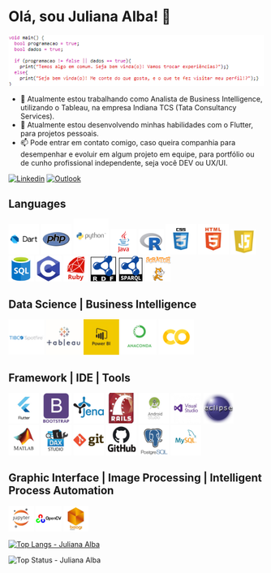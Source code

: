 
# Olá, sou Juliana Alba! 👋

<img src = 'https://github.com/JulianaAlba/JulianaAlba/blob/master/imagens/ifelse.PNG'/>

- 🔭 Atualmente estou trabalhando como Analista de Business Intelligence, utilizando o Tableau, na empresa Indiana TCS (Tata Consultancy Services).
- 🌱 Atualmente estou desenvolvendo minhas habilidades com o Flutter, para projetos pessoais.
- 📫  Pode entrar em contato comigo, caso queira companhia para desempenhar e evoluir em algum projeto em equipe, para portfólio ou de cunho profissional independente, seja você DEV ou UX/UI.


[![Linkedin](https://img.shields.io/badge/-LinkedIn-blue?style=flat-square&logo=Linkedin&logoColor=white&link=https://www.linkedin.com/in/julianaalba/)](https://www.linkedin.com/in/julianaalba/) [![Outlook](https://img.shields.io/badge/-jualba.adm%40hotmail.com-blue?style=flat-square&logo=Windows&logoColor=white&link=mailto:jualba.adm@hotmail.com)](mailto:jualba.adm@hotmail.com)

## Languages
<img src = 'https://github.com/JulianaAlba/JulianaAlba/blob/master/imagens/dart.png' width='60'/> <img src = 'https://github.com/JulianaAlba/JulianaAlba/blob/master/imagens/php.png' width='60'/> <img src = 'https://github.com/JulianaAlba/JulianaAlba/blob/master/imagens/python.png' width='70'/> <img src = 'https://github.com/JulianaAlba/JulianaAlba/blob/master/imagens/java.png' width='50'/> <img src = 'https://github.com/JulianaAlba/JulianaAlba/blob/master/imagens/r.jpg' width='50'/> <img src = 'https://github.com/JulianaAlba/JulianaAlba/blob/master/imagens/css.png' width='60'/> <img src = 'https://github.com/JulianaAlba/JulianaAlba/blob/master/imagens/html.jpg' width='60'/> <img src = 'https://github.com/JulianaAlba/JulianaAlba/blob/master/imagens/js.jpg' width='50'/> <img src = 'https://github.com/JulianaAlba/JulianaAlba/blob/master/imagens/sql.png' width='50'/> <img src = 'https://github.com/JulianaAlba/JulianaAlba/blob/master/imagens/c.jpg' width='50'/> <img src = 'https://github.com/JulianaAlba/JulianaAlba/blob/master/imagens/ruby.png' width='50'/> <img src = 'https://github.com/JulianaAlba/JulianaAlba/blob/master/imagens/rdf.png' width='50'/> <img src = 'https://github.com/JulianaAlba/JulianaAlba/blob/master/imagens/sparql.png' width='50'/> <img src = 'https://github.com/JulianaAlba/JulianaAlba/blob/master/imagens/scrath.png' width='50'/> 

## Data Science | Business Intelligence
<img src = 'https://github.com/JulianaAlba/JulianaAlba/blob/master/imagens/spotfire.png' width='70'/> <img src = 'https://github.com/JulianaAlba/JulianaAlba/blob/master/imagens/tableau.jpg' width='70'/> <img src = 'https://github.com/JulianaAlba/JulianaAlba/blob/master/imagens/powerbi.png' width='70'/> <img src = 'https://github.com/JulianaAlba/JulianaAlba/blob/master/imagens/anaconda.png' width='70'/> <img src = 'https://github.com/JulianaAlba/JulianaAlba/blob/master/imagens/colab.png' width='70'/> 

## Framework | IDE | Tools
<img src = 'https://github.com/JulianaAlba/JulianaAlba/blob/master/imagens/flutter.jpg' width='60'/> <img src = 'https://github.com/JulianaAlba/JulianaAlba/blob/master/imagens/bootstrap.png' width='60'/> <img src = 'https://github.com/JulianaAlba/JulianaAlba/blob/master/imagens/jena.png' width='60'/> <img src = 'https://github.com/JulianaAlba/JulianaAlba/blob/master/imagens/rails.jfif' width='60'/>
<img src = 'https://github.com/JulianaAlba/JulianaAlba/blob/master/imagens/as.jpg' width='60'/> <img src = 'https://github.com/JulianaAlba/JulianaAlba/blob/master/imagens/vs.jpeg' width='60'/> <img src = 'https://github.com/JulianaAlba/JulianaAlba/blob/master/imagens/eclipse.png' width='60'/> <img src = 'https://github.com/JulianaAlba/JulianaAlba/blob/master/imagens/matlab.jpg' width='60'/> 
<img src = 'https://github.com/JulianaAlba/JulianaAlba/blob/master/imagens/daxstudio.png' width='60'/> <img src = 'https://github.com/JulianaAlba/JulianaAlba/blob/master/imagens/git.jpg' width='60'/> <img src = 'https://github.com/JulianaAlba/JulianaAlba/blob/master/imagens/GitHub.jpg' width='60'/> <img src = 'https://github.com/JulianaAlba/JulianaAlba/blob/master/imagens/postgree.png' width='60'/> <img src = 'https://github.com/JulianaAlba/JulianaAlba/blob/master/imagens/mysql.png' width='60'/>

## Graphic Interface | Image Processing | Intelligent Process Automation
<img src = 'https://github.com/JulianaAlba/JulianaAlba/blob/master/imagens/Jupyter.jpeg' width='50'/> <img src = 'https://github.com/JulianaAlba/JulianaAlba/blob/master/imagens/opencv.jpeg' width='50'/> <img src = 'https://github.com/JulianaAlba/JulianaAlba/blob/master/imagens/Bizagi.jpg' width='50'/> 

[![Top Langs - Juliana Alba](https://github-readme-stats.vercel.app/api/top-langs/?username=JulianaAlba&theme=white&langs_count=20)](https://github.com/JulianaAlba/github-readme-stats)

![Top Status - Juliana Alba](https://github-readme-stats.vercel.app/api?username=JulianaAlba&show_icons=true&theme=white)






